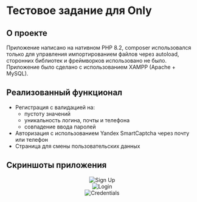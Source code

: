 # Тестовое задание для Only

## О проекте
Приложение написано на нативном PHP 8.2, composer использовался только для управления импортированием файлов через autoload, сторонних библиотек и фреймворков использовано не было.<br>
Приложение было сделано с использованием XAMPP (Apache + MySQL).

## Реализованный функционал
* Регистрация с валидацией на:
  - пустоту значений
  - уникальность логина, почты и телефона
  - совпадение ввода паролей
* Авторизация с использованием Yandex SmartCaptcha через почту или телефон
* Страница для смены пользовательских данных

## Скриншоты приложения
<div align="center">
  <img src="https://github.com/flametong/onlydigital-test-assignment-solution/assets/32167273/a1b15361-d669-4eb8-b37b-7c51838aeaa6" alt="Sign Up">
</div>
<div align="center">
  <img src="https://github.com/flametong/onlydigital-test-assignment-solution/assets/32167273/fd18d72e-6770-4a09-b3d4-2d5ae0d789fa" alt="Login">
</div>
<div align="center">
  <img src="https://github.com/flametong/onlydigital-test-assignment-solution/assets/32167273/870b22ec-e623-477d-9d40-4351915cccf4" alt="Credentials">
</div>
